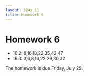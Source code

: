 ```yaml
---
layout: 324su11
title: Homework 6
---
```


# Homework 6

- 16.2: 8,16,18,22,35,42,47
- 16.3: 3,6,8,16,22,29,30,32

The homework is due Friday, July 29.

